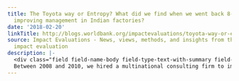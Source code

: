 ```yaml
---
title: The Toyota way or Entropy? What did we find when we went back 8-9 years after
  improving management in Indian factories?
date: '2018-02-20'
linkTitle: http://blogs.worldbank.org/impactevaluations/toyota-way-or-entropy-what-did-we-find-when-we-went-back-8-9-years-after-improving-management-indian
source: Impact Evaluations - News, views, methods, and insights from the world of
  impact evaluation
description: |-
  <div class="field field-name-body field-type-text-with-summary field-label-hidden"><div class="field-items"><div class="field-item even"><p>
  Between 2008 and 2010, we hired a multinational consulting firm to implement an intensive management intervention in Indian textile weaving plants. Both treatment and control firms received a one-month diagnostic, and then treatment firms received four months of intervention. We <a href="https://academic.oup.com/qje/article-abstract/128/1/1/1838606?redirect
---
```

